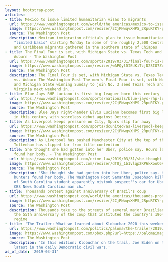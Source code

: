 ```yaml
---
layout: bootstrap-post
articles:
- title: Mexico to issue limited humanitarian visas to migrants
  url: https://www.washingtonpost.com/world/the_americas/mexico-to-issue-limited-humanitarian-visas-to-migrants/2019/03/31/6288786e-540d-11e9-aa83-504f086bf5d6_story.html
  image: https://www.washingtonpost.com/resizer/2CjPNwqvXHPS_2RpuRTKY-p3eVo=/1484x0/www.washingtonpost.com/pb/resources/img/twp-social-share.png
  source: The Washington Post
  description: Mexican immigration officials plan to issue humanitarian visas on a
    "limited basis" starting Monday to some of the roughly 2,500 Central American
    and Caribbean migrants gathered in the southern state of Chiapas
- title: The Final Four is set, with Michigan State vs. Texas Tech and Virginia vs.
    Auburn - The Washington Post
  url: https://www.washingtonpost.com/sports/2019/03/31/final-four-is-set-with-michigan-state-vs-texas-tech-virginia-vs-auburn/
  image: https://www.washingtonpost.com/resizer/wAPQylDIEdKiTzjD2SIO7Zo-hfY=/1484x0/arc-anglerfish-washpost-prod-washpost.s3.amazonaws.com/public/ISNPQWCTMQI6TPNXIT4URTAGAU.jpg
  source: The Washington Post
  description: The Final Four is set, with Michigan State vs. Texas Tech and Virginia
    vs. Auburn The Washington Post The men's Final Four is set, with No. 5 seed Auburn
    and Michigan State winning Sunday to join No. 3 seed Texas Tech and No. 1 seed
    Virginia next weekend in...
- title: Blue Jays RHP Luciano is first big leaguer born this century
  url: https://www.washingtonpost.com/sports/nationals/blue-jays-rhp-luciano-is-first-big-leaguer-born-this-century/2019/03/31/ca7ee77c-5409-11e9-aa83-504f086bf5d6_story.html
  image: https://www.washingtonpost.com/resizer/2CjPNwqvXHPS_2RpuRTKY-p3eVo=/1484x0/www.washingtonpost.com/pb/resources/img/twp-social-share.png
  source: The Washington Post
  description: Blue Jays right-hander Elvis Luciano becomes first big leaguer born
    in this century with scoreless debut against Detroit
- title: As Liverpool keeps pressure on City, Spurs slip far away
  url: https://www.washingtonpost.com/sports/dcunited/as-liverpool-keeps-pressure-on-city-spurs-slip-far-away/2019/03/31/10b33b10-5402-11e9-aa83-504f086bf5d6_story.html
  image: https://www.washingtonpost.com/resizer/2CjPNwqvXHPS_2RpuRTKY-p3eVo=/1484x0/www.washingtonpost.com/pb/resources/img/twp-social-share.png
  source: The Washington Post
  description: As Liverpool has pushed Manchester City at the top of the Premier League,
    Tottenham has slipped far from title contention
- title: She thought she had gotten into her Uber, police say. Hours later, hunters
    found her body. - The Washington Post
  url: https://www.washingtonpost.com/crime-law/2019/03/31/she-thought-she-had-gotten-into-her-uber-police-say-hours-later-hunters-found-her-body/
  image: https://www.washingtonpost.com/resizer/dTUj_1b1vlqp2RP6kXooC6VtloM=/1484x0/arc-anglerfish-washpost-prod-washpost.s3.amazonaws.com/public/2YSBFHCT5II6TKUDKBHQQ27V2Y.jpg
  source: The Washington Post
  description: 'She thought she had gotten into her Uber, police say. Hours later,
    hunters found her body. The Washington Post Samantha Josephson killed: University
    of South Carolina student apparently mistook suspect''s car for Uber, police say
    CBS News South Carolina man ch…'
- title: Thousands protest against anniversary of Brazil's coup
  url: https://www.washingtonpost.com/world/the_americas/thousands-protest-against-anniversary-of-brazils-coup/2019/03/31/17503c1c-5401-11e9-aa83-504f086bf5d6_story.html
  image: https://www.washingtonpost.com/resizer/2CjPNwqvXHPS_2RpuRTKY-p3eVo=/1484x0/www.washingtonpost.com/pb/resources/img/twp-social-share.png
  source: The Washington Post
  description: Thousands take to the streets of several major Brazilian cities against
    the 55th anniversary of the coup that instituted the country's 1964-1985 military
    regime
- title: 'The Trailer: What we learned about Klobuchar 2020 this weekend'
  url: https://www.washingtonpost.com/politics/paloma/the-trailer/2019/03/31/the-trailer-what-we-learned-about-klobuchar-2020-this-weekend/5c9e4ffb1b326b0f7f38f2b9/
  image: https://www.washingtonpost.com/pbox.php?url=https://palomaimages.washingtonpost.com/pr2/14f0d2859ed6540c729da1018514d714-5559-3706-70-8-Election_2020_Amy_Klobuchar_13963f402d_tstmp_1554053504.jpg&w=1484&op=resize&opt=1&filter=antialias&t=20170517
  source: The Washington Post
  description: 'In this edition: Klobuchar on the trail, Joe Biden on trial, and the
    latest in the daily Democratic civil wars.'
as_of_date: '2019-03-31'
---
```


